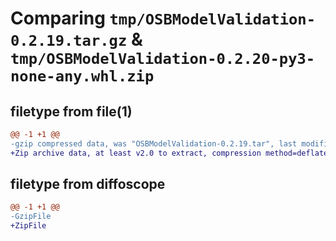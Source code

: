 # Comparing `tmp/OSBModelValidation-0.2.19.tar.gz` & `tmp/OSBModelValidation-0.2.20-py3-none-any.whl.zip`

## filetype from file(1)

```diff
@@ -1 +1 @@
-gzip compressed data, was "OSBModelValidation-0.2.19.tar", last modified: Fri Apr 12 09:03:23 2024, max compression
+Zip archive data, at least v2.0 to extract, compression method=deflate
```

## filetype from diffoscope

```diff
@@ -1 +1 @@
-GzipFile
+ZipFile
```


